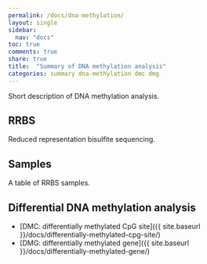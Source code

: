 ```yaml
---
permalink: /docs/dna-methylation/
layout: single
sidebar:
  nav: "docs"
toc: true
comments: true
share: true
title:  "Summary of DNA methylation analysis"
categories: summary dna-methylation dmc dmg
---
```

Short description of DNA methylation analysis.

## RRBS

Reduced representation bisulfite sequencing.

## Samples

A table of RRBS samples.

## Differential DNA methylation analysis
- [DMC: differentially methylated CpG site]({{ site.baseurl }}/docs/differentially-methylated-cpg-site/)
- [DMG: differentially methylated gene]({{ site.baseurl }}/docs/differentially-methylated-gene/)
